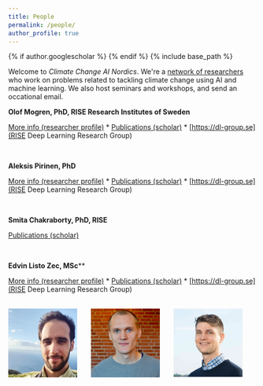 ```yaml
---
title: People
permalink: /people/
author_profile: true
---
```

{% if author.googlescholar %}
{% endif %}
{% include base_path %}

Welcome to _Climate Change AI Nordics_.
We're a [network of researchers](https://ccai.cc/people/) who work on problems related to tackling climate change using AI and machine learning. We also host seminars and workshops, and send an occational email.

<span title="Mogren defended his PhD in computer science at Chalmers University of Technology in 2018 with the thesis Representation Learning for Natural Language. Senior researcher, head of the https://dl-group.se, and responsible for deep learning research at RISE Research Institutes of Sweden. Olof develops and investigates machine learning based solutions to problems related to the environment and climate change. This includes stream flow forecasting, soundscape analysis for biodiversity monitoring, and AI for circular business models."><strong>Olof Mogren, PhD, RISE Research Institutes of Sweden</strong></span>

[More info (researcher profile)](https://mogren.one/) * [Publications (scholar)](https://scholar.google.se/citations?user=m_n28oAAAAAJ) * [https://dl-group.se](RISE Deep Learning Research Group)

<br break="all" />

<span title="Defended his PhD in computer vision at Lund University in 2021 with the thesis Reinforcement Learning for Active Visual Perception. Senior researcher at RISE Research Institutes of Sweden. Aleksis’ main research interest is to develop machine learning methods for a broad range of environmental applications (e.g. climate adaptation and humanitarian aid causes)."><strong>Aleksis Pirinen, PhD</strong></span>

[More info (researcher profile)](https://aleksispi.github.io) * [Publications (scholar)](https://scholar.google.se/citations?hl=sv&user=paBGTgsAAAAJ) * [https://dl-group.se](RISE Deep Learning Research Group)

<br break="all" />

<span title="I am AI/ML expert, actively working with physics-informed AI/ML, ML for EO datasets and quantum ML. My research interests are quantum theory at the fundamental level, quantum simulations and algorithms, and big data simulations."><strong>Smita Chakraborty, PhD, RISE</strong></span>

[Publications (scholar)](https://scholar.google.se/citations?hl=sv&user=paBGTgsAAAAJ)

<br break="all" />


<span title="Listo Zec defended his MSc in engineering mathematics at Chalmers University of Technology in 2017. Researcher and PhD candidate at RISE Research Institutes of Sweden. Afiliated with RISE and Royal Institute of Technology."><strong>Edvin Listo Zec, MSc</strong></span>**

[More info (researcher profile)](https://edvinli.github.io) * [Publications (scholar)](https://scholar.google.se/citations?hl=sv&user=Ft52aSsAAAAJ) * [https://dl-group.se](RISE Deep Learning Research Group)

<br break="all" />


<img style="float: right; width: 10em; margin-right: 2em; margin-bottom: 1em;" src="/images/people/mogren.png" />
<img style="float: right; width: 10em; margin-right: 2em; margin-bottom: 1em;" src="/images/people/pirinen.jpg" />
<img style="float: right; width: 10em; margin-right: 2em; margin-bottom: 1em;" src="/images/people/listozec.jpg" />
